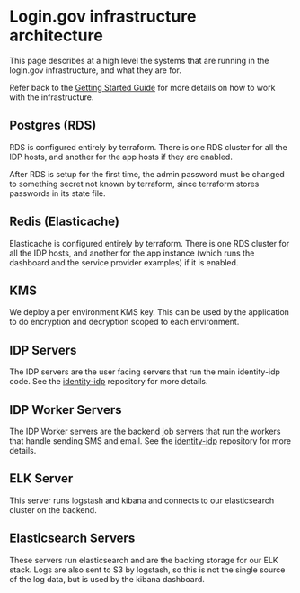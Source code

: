 # Login.gov infrastructure architecture

This page describes at a high level the systems that are running in the
login.gov infrastructure, and what they are for.

Refer back to the [Getting Started Guide](../getting-started.md) for more
details on how to work with the infrastructure.

## Postgres (RDS)

RDS is configured entirely by terraform.  There is one RDS cluster for all the
IDP hosts, and another for the app hosts if they are enabled.

After RDS is setup for the first time, the admin password must be changed to
something secret not known by terraform, since terraform stores passwords in its
state file.

## Redis (Elasticache)

Elasticache is configured entirely by terraform.  There is one RDS cluster for
all the IDP hosts, and another for the app instance (which runs the dashboard
and the service provider examples) if it is enabled.

## KMS

We deploy a per environment KMS key.  This can be used by the application to do
encryption and decryption scoped to each environment.

## IDP Servers

The IDP servers are the user facing servers that run the main identity-idp code.
See the [identity-idp](https://github.com/18F/identity-idp) repository for more
details.

## IDP Worker Servers

The IDP Worker servers are the backend job servers that run the workers that
handle sending SMS and email.  See the
[identity-idp](https://github.com/18F/identity-idp) repository for more details.

## ELK Server

This server runs logstash and kibana and connects to our elasticsearch cluster
on the backend.

## Elasticsearch Servers

These servers run elasticsearch and are the backing storage for our ELK stack.
Logs are also sent to S3 by logstash, so this is not the single source of the
log data, but is used by the kibana dashboard.
